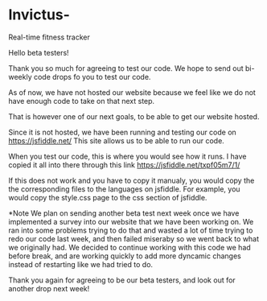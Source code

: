 # Invictus-
Real-time fitness tracker 

Hello beta testers! 

Thank you so much for agreeing to test our code. We hope to send out bi-weekly code drops fo you to test our code. 

As of now, we have not hosted our website because we feel like we do not have enough code to take on that next step. 

That is however one of our next goals, to be able to get our website hosted. 

Since it is not hosted, we have been running and testing our code on https://jsfiddle.net/ 
This site allows us to be able to run our code. 

When you test our code, this is where you would see how it runs. I have copied it all into there through this link 
https://jsfiddle.net/txpf05m7/1/ 

If this does not work and you have to copy it manualy, you would copy the the corresponding files to the languages on jsfiddle. 
    For example, you would copy the style.css page to the css section of jsfiddle. 

*Note 
We plan on sending another beta test next week once we have implemented a survey into our website that we have been working on. We ran into some problems
trying to do that and wasted a lot of time trying to redo our code last week, and then failed miseraby so we went back to what we 
originally had. We decided to continue working with this code we had before break, and are working quickly to add more dyncamic changes instead of 
restarting like we had tried to do. 

Thank you again for agreeing to be our beta testers, and look out for another drop next week! 
